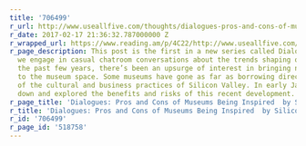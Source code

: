 ```yaml
---
title: '706499'
r_url: http://www.useallfive.com/thoughts/dialogues-pros-and-cons-of-museums-being-inspired-by-silicon-valley/
r_date: 2017-02-17 21:36:32.787000000 Z
r_wrapped_url: https://www.reading.am/p/4C22/http://www.useallfive.com/thoughts/dialogues-pros-and-cons-of-museums-being-inspired-by-silicon-valley/
r_page_description: This post is the first in a new series called Dialogues, where
  we engage in casual chatroom conversations about the trends shaping our world. In
  the past few years, there’s been an upsurge of interest in bringing new technologies
  to the museum space. Some museums have gone as far as borrowing directly from some
  of the cultural and business practices of Silicon Valley. In early January, we sat
  down and explored the benefits and risks of this recent development.
r_page_title: 'Dialogues: Pros and Cons of Museums Being Inspired  by Silicon Valley'
r_title: 'Dialogues: Pros and Cons of Museums Being Inspired  by Silicon Valley'
r_id: '706499'
r_page_id: '518758'
---
```


